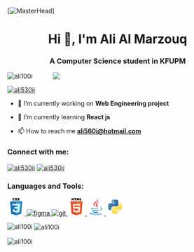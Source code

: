 [![MasterHead](https://user-images.githubusercontent.com/10498744/210012254-234538ff-d198-48aa-8964-37e6fd45d227.gif)]
<h1 align="center">Hi 👋, I'm Ali Al Marzouq</h1>
<h3 align="center">A Computer Science student in KFUPM</h3>
<img align="right" alit="Coding" width="400" src="https://i.pinimg.com/originals/e4/26/70/e426702edf874b181aced1e2fa5c6cde.gif">

<p align="left"> <img src="https://komarev.com/ghpvc/?username=ali100i&label=Profile%20views&color=0e75b6&style=flat" alt="ali100i" /> </p>

<p align="left"> <a href="https://twitter.com/ali530ii" target="blank"><img src="https://img.shields.io/twitter/follow/ali530ii?logo=twitter&style=for-the-badge" alt="ali530ii" /></a> </p>

- 🔭 I’m currently working on **Web Engineering project**

- 🌱 I’m currently learning **React js**

- 📫 How to reach me **ali560i@hotmail.com**

<h3 align="left">Connect with me:</h3>
<p align="left">
<a href="https://twitter.com/ali530ii" target="blank"><img align="center" src="https://raw.githubusercontent.com/rahuldkjain/github-profile-readme-generator/master/src/images/icons/Social/twitter.svg" alt="ali530ii" height="30" width="40" /></a>
<a href="https://instagram.com/ali530ii" target="blank"><img align="center" src="https://raw.githubusercontent.com/rahuldkjain/github-profile-readme-generator/master/src/images/icons/Social/instagram.svg" alt="ali530ii" height="30" width="40" /></a>
</p>

<h3 align="left">Languages and Tools:</h3>
<p align="left"> <a href="https://www.w3schools.com/css/" target="_blank" rel="noreferrer"> <img src="https://raw.githubusercontent.com/devicons/devicon/master/icons/css3/css3-original-wordmark.svg" alt="css3" width="40" height="40"/> </a> <a href="https://www.figma.com/" target="_blank" rel="noreferrer"> <img src="https://www.vectorlogo.zone/logos/figma/figma-icon.svg" alt="figma" width="40" height="40"/> </a> <a href="https://git-scm.com/" target="_blank" rel="noreferrer"> <img src="https://www.vectorlogo.zone/logos/git-scm/git-scm-icon.svg" alt="git" width="40" height="40"/> </a> <a href="https://www.w3.org/html/" target="_blank" rel="noreferrer"> <img src="https://raw.githubusercontent.com/devicons/devicon/master/icons/html5/html5-original-wordmark.svg" alt="html5" width="40" height="40"/> </a> <a href="https://www.java.com" target="_blank" rel="noreferrer"> <img src="https://raw.githubusercontent.com/devicons/devicon/master/icons/java/java-original.svg" alt="java" width="40" height="40"/> </a> <a href="https://www.python.org" target="_blank" rel="noreferrer"> <img src="https://raw.githubusercontent.com/devicons/devicon/master/icons/python/python-original.svg" alt="python" width="40" height="40"/> </a> </p>

<p><img align="left" src="https://github-readme-stats.vercel.app/api/top-langs?username=ali100i&show_icons=true&locale=en&layout=compact" alt="ali100i" /></p>

<p>&nbsp;<img align="center" src="https://github-readme-stats.vercel.app/api?username=ali100i&show_icons=true&locale=en" alt="ali100i" /></p>

<p><img align="center" src="https://github-readme-streak-stats.herokuapp.com/?user=ali100i&" alt="ali100i" /></p>
